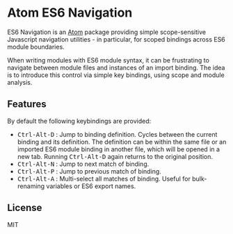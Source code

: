 # Atom ES6 Navigation

ES6 Navigation is an [Atom](https://atom.io) package providing simple scope-sensitive Javascript navigation utilities - in particular, for scoped bindings across ES6 module boundaries.

When writing modules with ES6 module syntax, it can be frustrating to navigate between module files and instances of an import binding. The idea is to introduce this control via simple key bindings, using scope and module analysis.

## Features
By default the following keybindings are provided:
* <kbd>Ctrl-Alt-D</kbd> : Jump to binding definition. Cycles between the current binding and its definition. The definition can be within the same file or an imported ES6 module binding in another file, which will be opened in a new tab. Running <kbd>Ctrl-Alt-D</kbd> again returns to the original position.
* <kbd>Ctrl-Alt-N</kbd> : Jump to next match of binding.
* <kbd>Ctrl-Alt-P</kbd> : Jump to previous match of binding.
* <kbd>Ctrl-Alt-A</kbd> : Multi-select all matches of binding. Useful for bulk-renaming variables or ES6 export names.

## License

MIT
